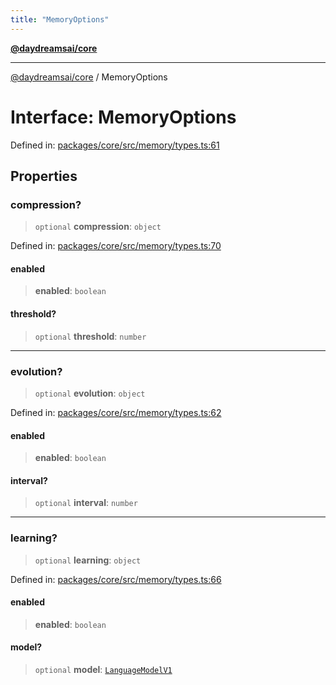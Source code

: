 ```yaml
---
title: "MemoryOptions"
---
```


[**@daydreamsai/core**](./api-reference.md)

***

[@daydreamsai/core](./api-reference.md) / MemoryOptions

# Interface: MemoryOptions

Defined in: [packages/core/src/memory/types.ts:61](https://github.com/dojoengine/daydreams/blob/cade502c379b7b9e103832026447c86310638fce/packages/core/src/memory/types.ts#L61)

## Properties

### compression?

> `optional` **compression**: `object`

Defined in: [packages/core/src/memory/types.ts:70](https://github.com/dojoengine/daydreams/blob/cade502c379b7b9e103832026447c86310638fce/packages/core/src/memory/types.ts#L70)

#### enabled

> **enabled**: `boolean`

#### threshold?

> `optional` **threshold**: `number`

***

### evolution?

> `optional` **evolution**: `object`

Defined in: [packages/core/src/memory/types.ts:62](https://github.com/dojoengine/daydreams/blob/cade502c379b7b9e103832026447c86310638fce/packages/core/src/memory/types.ts#L62)

#### enabled

> **enabled**: `boolean`

#### interval?

> `optional` **interval**: `number`

***

### learning?

> `optional` **learning**: `object`

Defined in: [packages/core/src/memory/types.ts:66](https://github.com/dojoengine/daydreams/blob/cade502c379b7b9e103832026447c86310638fce/packages/core/src/memory/types.ts#L66)

#### enabled

> **enabled**: `boolean`

#### model?

> `optional` **model**: [`LanguageModelV1`](./LanguageModelV1.md)
